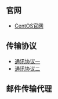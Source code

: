 ## **官网**
- [CentOS官网](https://www.centos.org/)

## **传输协议**
- [通讯协议一](Linux/CentOS/基础概念.md)
- [通讯协议二](Linux/CentOS/数据链路层.md)

## **邮件传输代理**
